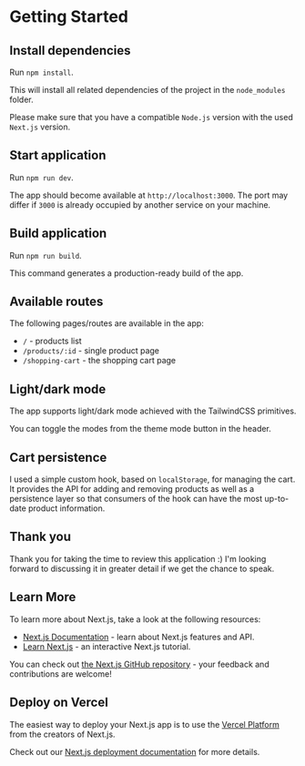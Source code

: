 # Getting Started

## Install dependencies

Run `npm install`.

This will install all related dependencies of the project in the `node_modules` folder.

Please make sure that you have a compatible `Node.js` version with the used `Next.js` version.

## Start application

Run `npm run dev`.

The app should become available at `http://localhost:3000`. The port may differ if `3000` is already occupied by another service on your machine.

## Build application

Run `npm run build`.

This command generates a production-ready build of the app.

## Available routes

The following pages/routes are available in the app:

- `/` - products list
- `/products/:id` - single product page
- `/shopping-cart` - the shopping cart page

## Light/dark mode

The app supports light/dark mode achieved with the TailwindCSS primitives.

You can toggle the modes from the theme mode button in the header.

## Cart persistence

I used a simple custom hook, based on `localStorage`, for managing the cart. It provides the API for adding and removing products as well as a persistence layer so that consumers of the hook can have the most up-to-date product information.

## Thank you

Thank you for taking the time to review this application :) I'm looking forward to discussing it in greater detail if we get the chance to speak.

## Learn More

To learn more about Next.js, take a look at the following resources:

- [Next.js Documentation](https://nextjs.org/docs) - learn about Next.js features and API.
- [Learn Next.js](https://nextjs.org/learn) - an interactive Next.js tutorial.

You can check out [the Next.js GitHub repository](https://github.com/vercel/next.js) - your feedback and contributions are welcome!

## Deploy on Vercel

The easiest way to deploy your Next.js app is to use the [Vercel Platform](https://vercel.com/new?utm_medium=default-template&filter=next.js&utm_source=create-next-app&utm_campaign=create-next-app-readme) from the creators of Next.js.

Check out our [Next.js deployment documentation](https://nextjs.org/docs/app/building-your-application/deploying) for more details.
